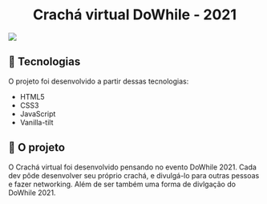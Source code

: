 
<h1 align="center">
  Crachá virtual DoWhile - 2021
</h1>

<a href="https://izadoramatias.github.io/badge-nlwHeat/" alt="Imagem do projeto crachá nlw heat 2021." target="_blank">
  <img src="preview/preview-crachá.jpeg"/>
</a>



## 🚀 Tecnologias

O projeto foi desenvolvido a partir dessas tecnologias:

- HTML5
- CSS3
- JavaScript
- Vanilla-tilt

## 🌌 O projeto

O Crachá virtual foi desenvolvido pensando no evento DoWhile 2021. Cada dev pôde desenvolver seu próprio crachá, e divulgá-lo para outras pessoas e fazer networking. Além de ser também uma forma de divlgação do DoWhile 2021. 
